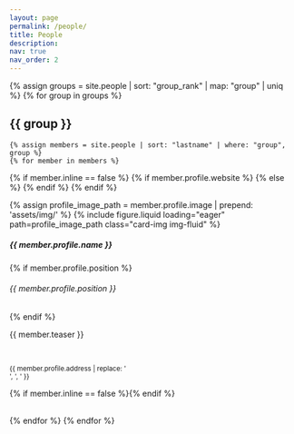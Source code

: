 ```yaml
---
layout: page
permalink: /people/
title: People
description:
nav: true
nav_order: 2
---
```


{% assign groups = site.people | sort: "group_rank" | map: "group" | uniq %}
{% for group in groups %}

## {{ group }}

    {% assign members = site.people | sort: "lastname" | where: "group", group %}
    {% for member in members %}
<p class="team">
{% if member.inline == false %}
    {% if member.profile.website %}
        <a href="{{ member.profile.website }}" target="_blank" style="text-decoration: none">
    {% else %}
        <a href="{{ member.url | relative_url }}" style="text-decoration: none">
    {% endif %}
{% endif %}
    <div class="team card {% if member.inline == false %}hoverable{% endif %}">
        <div class="row no-gutters">
            <div class="col-sm-4 col-md-3">
                {% assign profile_image_path = member.profile.image | prepend: 'assets/img/' %}
                {% include figure.liquid loading="eager" path=profile_image_path class="card-img img-fluid" %}
            </div>
            <div class="col-sm-8 col-md-9">
                <div class="card-body"> 
                    <h5 class="card-title">{{ member.profile.name }}</h5>
                    {% if member.profile.position %}<h6 class="card-subtitle mb-2 text-muted">{{ member.profile.position }}</h6>{% endif %}
                    <p class="card-text">
                        {{ member.teaser }}
                    </p>
                    <br/>
                    <p class="card-text">
                        <small class="test-muted"><i class="fas fa-thumbtack"></i> {{ member.profile.address | replace: '<br />', ', ' }}</small>
                    </p>
                </div>
            </div>
        </div>
    </div>
{% if member.inline == false %}</a>{% endif %}
</p>
<br/>
    {% endfor %}
{% endfor %}

